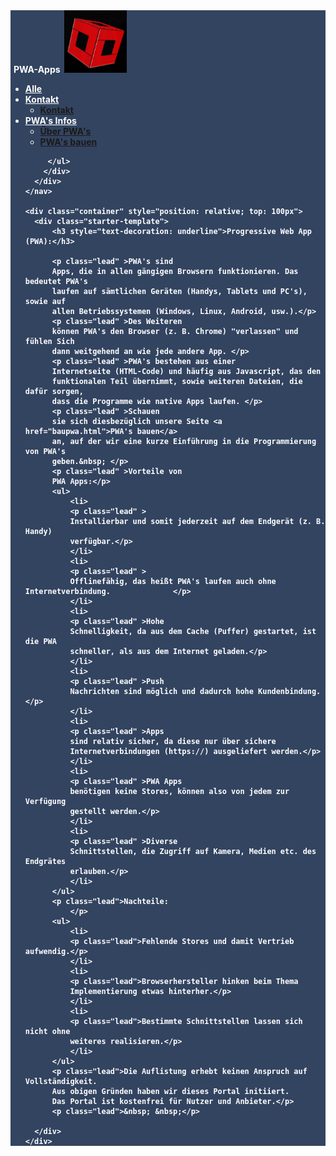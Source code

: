<html lang="de">
  <head> 
    <meta charset="utf-8">
    <meta http-equiv="X-UA-Compatible" content="IE=edge">
    <meta content="Dipl.-Ing. (FH) Guido Strasser" name="author">
 	<link rel="shortcut icon" type="image/x-icon" href="favicon.ico">  	
    <meta name="viewport" content="width=device-width, initial-scale=1">    
    <title>PWA-Apps</title>
    <!-- Bootstrap -->
    <link href="bootstrap.min.css" rel="stylesheet">   
  </head>  
  <body>
   <!-- Fixierte Navbar -->
    <nav class="navbar navbar-inverse navbar-fixed-top" style="background-color: #334460; color: #FFFFFF; font-weight: bold; top: 15px;">
      <div class="container" style="color: #FFFFFF; ">
        <div class="navbar-header" style="margin-right: 5px; margin-left: 5px; text-align: left;">
          PWA-Apps&nbsp;  
		<img alt="Logo" height="100" src="images/Logint1.gif" width="100"></div>
        <div id="navbar" class="navbar-collapse collapse">
          <ul class="nav navbar-nav">
            <li><a href="index.html" style="color: #FFFFFF">Alle</a></li>                      
                <li class="dropdown">
              <a href="#" class="dropdown-toggle" data-toggle="dropdown" role="button" aria-haspopup="true" aria-expanded="false" style="color: #FFFFFF">Kontakt<span class="caret"></span></a>
              <ul class="dropdown-menu">
				<li><a href="kontakt.html">Kontakt</a></li>				
			  </ul>
			</li>
			<li class="dropdown">
              <a href="#" class="dropdown-toggle" data-toggle="dropdown" role="button" aria-haspopup="true" aria-expanded="false" style="color: #FFFFFF">PWA's Infos<span class="caret"></span></a>
              <ul class="dropdown-menu">
				<li><a href="pwa.html">Über PWA's</a></li>
				<li><a href="baupwa.html">PWA's bauen</a></li>
			  </ul>
			</li>
			
         </ul>
        </div>
      </div>
    </nav>	
    
    <div class="container" style="position: relative; top: 100px">
      <div class="starter-template">
		  <h3 style="text-decoration: underline">Progressive Web App (PWA):</h3>  
		  
		  <p class="lead" >PWA's sind 
		  Apps, die in allen gängigen Browsern funktionieren. Das bedeutet PWA's 
		  laufen auf sämtlichen Geräten (Handys, Tablets und PC's), sowie auf 
		  allen Betriebssystemen (Windows, Linux, Android, usw.).</p>
		  <p class="lead" >Des Weiteren 
		  können PWA's den Browser (z. B. Chrome) "verlassen" und fühlen Sich 
		  dann weitgehend an wie jede andere App. </p>
		  <p class="lead" >PWA's bestehen aus einer 
		  Internetseite (HTML-Code) und häufig aus Javascript, das den 
		  funktionalen Teil übernimmt, sowie weiteren Dateien, die dafür sorgen, 
		  dass die Programme wie native Apps laufen. </p>
		  <p class="lead" >Schauen 
		  sie sich diesbezüglich unsere Seite <a href="baupwa.html">PWA's bauen</a> 
		  an, auf der wir eine kurze Einführung in die Programmierung von PWA's 
		  geben.&nbsp; </p>
		  <p class="lead" >Vorteile von 
		  PWA Apps:</p>
		  <ul>
			  <li>
			  <p class="lead" >
			  Installierbar und somit jederzeit auf dem Endgerät (z. B. Handy) 
			  verfügbar.</p>
			  </li>
			  <li>
			  <p class="lead" >
			  Offlinefähig, das heißt PWA's laufen auch ohne Internetverbindung. 			  </p>
			  </li>
			  <li>
			  <p class="lead" >Hohe 
			  Schnelligkeit, da aus dem Cache (Puffer) gestartet, ist die PWA 
			  schneller, als aus dem Internet geladen.</p>
			  </li>
			  <li>
			  <p class="lead" >Push 
			  Nachrichten sind möglich und dadurch hohe Kundenbindung.</p>
			  </li>
			  <li>
			  <p class="lead" >Apps 
			  sind relativ sicher, da diese nur über sichere 
			  Internetverbindungen (https://) ausgeliefert werden.</p>
			  </li>
			  <li>
			  <p class="lead" >PWA Apps 
			  benötigen keine Stores, können also von jedem zur Verfügung 
			  gestellt werden.</p>
			  </li>
			  <li>
			  <p class="lead" >Diverse 
			  Schnittstellen, die Zugriff auf Kamera, Medien etc. des Endgrätes 
			  erlauben.</p>
			  </li>
		  </ul>
		  <p class="lead">Nachteile: 
    		  </p>
		  <ul>
			  <li>
			  <p class="lead">Fehlende Stores und damit Vertrieb aufwendig.</p>
			  </li>
			  <li>
			  <p class="lead">Browserhersteller hinken beim Thema 
			  Implementierung etwas hinterher.</p>
			  </li>
			  <li>
			  <p class="lead">Bestimmte Schnittstellen lassen sich nicht ohne 
			  weiteres realisieren.</p>
			  </li>
		  </ul>
		  <p class="lead">Die Auflistung erhebt keinen Anspruch auf Vollständigkeit. 
		  Aus obigen Gründen haben wir dieses Portal initiiert. 
		  Das Portal ist kostenfrei für Nutzer und Anbieter.</p>
		  <p class="lead">&nbsp; &nbsp;</p>
      
      </div>
    </div>
